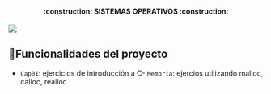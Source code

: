 <h4 align="center">
:construction: SISTEMAS OPERATIVOS :construction:
</h4>
   <p align="left">
   <img src="https://img.shields.io/badge/STATUS-EN%20DESAROLLO-green">
   </p>

## :hammer:Funcionalidades del proyecto

- `Cap01`: ejercicios de introducción a C- `Memoria`: ejercios utilizando malloc, calloc, realloc
